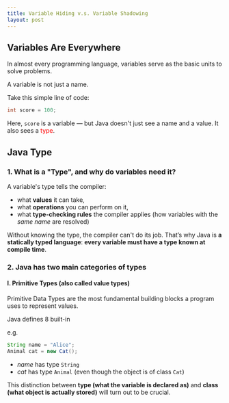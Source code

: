 ```yaml
---
title: Variable Hiding v.s. Variable Shadowing
layout: post
---
```


## Variables Are Everywhere

In almost every programming language, variables serve as the basic units to solve problems. 

A variable is not just a name.

Take this simple line of code:
```java
int score = 100;
```
Here, `score` is a variable — but Java doesn't just see a name and a value. It also sees a <font color = red>type</font>.


## Java Type
### 1. What is a "Type", and why do variables need it?

A variable's type tells the compiler:
- what **values** it can take,
- what **operations** you can perform on it,
- what **type-checking rules** the compiler applies (how variables with the *same name* are resolved)

Without knowing the type, the compiler can't do its job. That’s why Java is **a statically typed language**: **every variable must have a type known at compile time**.

### 2. Java has two main categories of types
#### I. Primitive Types (also called value types)

Primitive Data Types are the most fundamental building blocks a program uses to represent values. 

Java defines 8 built-in













e.g.
```java
String name = "Alice";
Animal cat = new Cat();
```
- *name* has type `String`
- *cat* has type `Animal` (even though the object is of class `Cat`)

This distinction between **type (what the variable is declared as)** and **class (what object is actually stored)** will turn out to be crucial.


